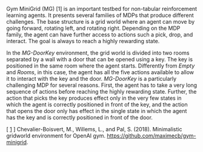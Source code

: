 Gym MiniGrid (MG) [1] is an important testbed for non-tabular reinforcement learning agents.
It presents several families of MDPs that produce different challenges.
The base structure is a grid world where an agent can move by going forward, rotating left, and rotating right.
Depending on the MDP family, the agent can have further access to actions such a pick, drop, and interact.
The goal is always to reach a highly rewarding state.

In the _MG-DoorKey_ environment, the grid world is divided into two rooms separated by a wall with a door
that can be opened using a key.
The key is positioned in the same room where the agent starts.
Differently from _Empty_ and _Rooms_, in this case, the agent has all the five actions available to
allow it to interact with the key and the door.
_MG-DoorKey_ is a particularly challenging MDP for several reasons.
First, the agent has to take a very long sequence of actions before reaching the highly rewarding state.
Further, the action that picks the key produces effect only in the very few states in which the agent is correctly
positioned in front of the key, and the action that opens the door only has effect in the single state in which
the agent has the key and is correctly positioned in front of the door.

[ [1](https://github.com/maximecb/gym-minigrid) ] Chevalier-Boisvert, M., Willems, L., and Pal, S. (2018). Minimalistic gridworld environment
for OpenAI gym. https://github.com/maximecb/gym-minigrid.